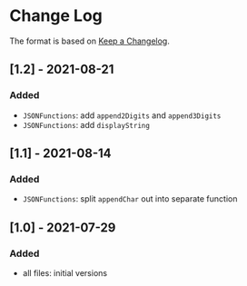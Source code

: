 # Change Log

The format is based on [Keep a Changelog](http://keepachangelog.com/).

## [1.2] - 2021-08-21
### Added
- `JSONFunctions`: add `append2Digits` and `append3Digits`
- `JSONFunctions`: add `displayString`

## [1.1] - 2021-08-14
### Added
- `JSONFunctions`: split `appendChar` out into separate function

## [1.0] - 2021-07-29
### Added
- all files: initial versions

